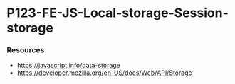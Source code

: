 # P123-FE-JS-Local-storage-Session-storage

### Resources
* https://javascript.info/data-storage
* https://developer.mozilla.org/en-US/docs/Web/API/Storage

